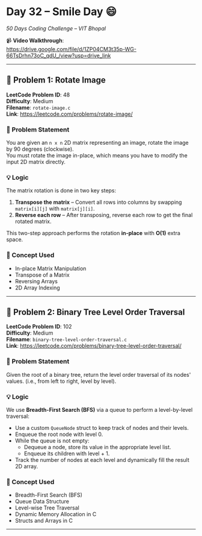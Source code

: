 # Day 32 – Smile Day 😄  
_50 Days Coding Challenge – VIT Bhopal_

📹 **Video Walkthrough**:  
https://drive.google.com/file/d/1ZP04CM3t35p-WG-66TsDrhn73oC_qdU_/view?usp=drive_link

---

## 🔁 Problem 1: Rotate Image  
**LeetCode Problem ID**: 48  
**Difficulty**: Medium  
**Filename**: `rotate-image.c`  
**Link**: https://leetcode.com/problems/rotate-image/

### 🧠 Problem Statement  
You are given an `n x n` 2D matrix representing an image, rotate the image by 90 degrees (clockwise).  
You must rotate the image in-place, which means you have to modify the input 2D matrix directly.

### 💡 Logic  
The matrix rotation is done in two key steps:

1. **Transpose the matrix** – Convert all rows into columns by swapping `matrix[i][j]` with `matrix[j][i]`.
2. **Reverse each row** – After transposing, reverse each row to get the final rotated matrix.

This two-step approach performs the rotation **in-place** with **O(1)** extra space.

### 📘 Concept Used
- In-place Matrix Manipulation
- Transpose of a Matrix
- Reversing Arrays
- 2D Array Indexing

---

## 🌲 Problem 2: Binary Tree Level Order Traversal  
**LeetCode Problem ID**: 102  
**Difficulty**: Medium  
**Filename**: `binary-tree-level-order-traversal.c`  
**Link**: https://leetcode.com/problems/binary-tree-level-order-traversal/

### 🧠 Problem Statement  
Given the root of a binary tree, return the level order traversal of its nodes' values. (i.e., from left to right, level by level).

### 💡 Logic  
We use **Breadth-First Search (BFS)** via a queue to perform a level-by-level traversal:

- Use a custom `QueueNode` struct to keep track of nodes and their levels.
- Enqueue the root node with level 0.
- While the queue is not empty:
  - Dequeue a node, store its value in the appropriate level list.
  - Enqueue its children with level + 1.
- Track the number of nodes at each level and dynamically fill the result 2D array.

### 📘 Concept Used
- Breadth-First Search (BFS)
- Queue Data Structure
- Level-wise Tree Traversal
- Dynamic Memory Allocation in C
- Structs and Arrays in C

---

